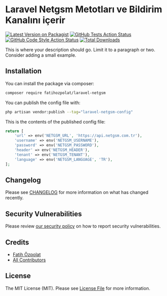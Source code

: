 # Laravel Netgsm Metotları ve Bildirim Kanalını içerir

[![Latest Version on Packagist](https://img.shields.io/packagist/v/fatihozpolat/laravel-netgsm.svg?style=flat-square)](https://packagist.org/packages/fatihozpolat/laravel-netgsm)
[![GitHub Tests Action Status](https://img.shields.io/github/actions/workflow/status/fatihozpolat/laravel-netgsm/run-tests.yml?branch=main&label=tests&style=flat-square)](https://github.com/fatihozpolat/laravel-netgsm/actions?query=workflow%3Arun-tests+branch%3Amain)
[![GitHub Code Style Action Status](https://img.shields.io/github/actions/workflow/status/fatihozpolat/laravel-netgsm/fix-php-code-style-issues.yml?branch=main&label=code%20style&style=flat-square)](https://github.com/fatihozpolat/laravel-netgsm/actions?query=workflow%3A"Fix+PHP+code+style+issues"+branch%3Amain)
[![Total Downloads](https://img.shields.io/packagist/dt/fatihozpolat/laravel-netgsm.svg?style=flat-square)](https://packagist.org/packages/fatihozpolat/laravel-netgsm)

This is where your description should go. Limit it to a paragraph or two. Consider adding a small example.


## Installation

You can install the package via composer:

```bash
composer require fatihozpolat/laravel-netgsm
```

You can publish the config file with:

```bash
php artisan vendor:publish --tag="laravel-netgsm-config"
```

This is the contents of the published config file:

```php
return [
    'url' => env('NETGSM_URL', 'https://api.netgsm.com.tr'),
    'username' => env('NETGSM_USERNAME'),
    'password' => env('NETGSM_PASSWORD'),
    'header' => env('NETGSM_HEADER'),
    'tenant' => env('NETGSM_TENANT'),
    'language' => env('NETGSM_LANGUAGE', 'TR'),
];
```


## Changelog

Please see [CHANGELOG](CHANGELOG.md) for more information on what has changed recently.

## Security Vulnerabilities

Please review [our security policy](../../security/policy) on how to report security vulnerabilities.

## Credits

- [Fatih Özpolat](https://github.com/fatihozpolat)
- [All Contributors](../../contributors)

## License

The MIT License (MIT). Please see [License File](LICENSE.md) for more information.
